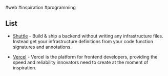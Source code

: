 #web #inspiration #programming 

## List

- [Shuttle](https://www.shuttle.rs/) - Build & ship a backend without writing any infrastructure files. Instead get your infrastructure definitions from your code function signatures and annotations.
	
- [Vercel](https://vercel.com/) - Vercel is the platform for frontend developers, providing the speed and reliability innovators need to create at the moment of inspiration.
